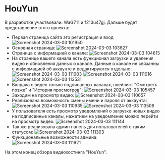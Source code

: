 # HouYun
В разработке участвовали: WaG711 и f213u47gj.
Дальше будет представление этого проекта:
- Первая страница сайта это регистрация и вход
![Screenshot 2024-03-03 101950](https://github.com/WaG711/HouYun/assets/137266836/005130bf-b710-4d06-97b1-597953a1125d)
- Основная страница:
![Screenshot 2024-03-03 103627](https://github.com/WaG711/HouYun/assets/137266836/62cfc495-f688-4f0d-9b0e-3289e76b5477)
- Страница с информацией о канале:
![Screenshot 2024-03-03 104615](https://github.com/WaG711/HouYun/assets/137266836/bbb3cd97-932c-4d53-bcc8-647fd23efe06)
- На странице вашего канала есть функционал загрузки и удаления видео и обновления данных о канале. Данные о канале не связанны с информацией об аккаунте и редактируются отдельно:
![Screenshot 2024-03-03 111003](https://github.com/WaG711/HouYun/assets/137266836/7a2735b4-ce7b-4257-906f-74857ead5dfc)
![Screenshot 2024-03-03 111016](https://github.com/WaG711/HouYun/assets/137266836/803530f8-e8bc-4a50-a7dc-62e79536ec68)
![Screenshot 2024-03-03 113531](https://github.com/WaG711/HouYun/assets/137266836/7ec25764-23af-46c6-9514-724f43acb75e)
- Вклдака с видео только подписанных каналах, плейлист "Смотреть позже" и "История просмотров":
![Screenshot 2024-03-03 105457](https://github.com/WaG711/HouYun/assets/137266836/3a1234ec-8f24-4484-9de3-cd282aba9d05)
 - Заходим на просмотр видео:
![Screenshot 2024-03-03 110657](https://github.com/WaG711/HouYun/assets/137266836/b84a0b49-a703-4771-9375-fc27c076caac)
- Реализована возможность смены имени и пароля от аккаунта:
![Screenshot 2024-03-03 110935](https://github.com/WaG711/HouYun/assets/137266836/800bf0fa-2535-4628-918d-d70ddb1cb5b3)
![Screenshot 2024-03-03 113509](https://github.com/WaG711/HouYun/assets/137266836/82d93cd5-17f7-4c7e-94a8-822f7f9e40c6)
- У пользователя есть просмотр уведомлений о загрузке новых видео на подписанные каналы, нажатием на уведомление можно перейти на просмотр видео:
![Screenshot 2024-03-03 111144](https://github.com/WaG711/HouYun/assets/137266836/15749bde-7ab3-4db3-8e75-5b9776c8d5be)
- Так же реализована админ панель для пользователей с таким статусом:
![Screenshot 2024-03-03 111303](https://github.com/WaG711/HouYun/assets/137266836/aecdd335-715d-4cda-b048-3cfc462e8d72)
- Функциональные возможности админа:
![Screenshot 2024-03-03 111621](https://github.com/WaG711/HouYun/assets/137266836/b589ee8b-c56e-4431-8242-dbfe5562dd74)

На этом конец обзора видеохостинга "HouYun".
